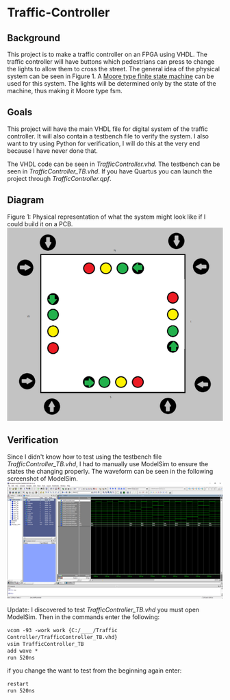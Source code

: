 # Traffic-Controller

## Background
This project is to make a traffic controller on an FPGA using VHDL. The traffic controller will have buttons which pedestrians can press to change the lights to allow them to cross the street. The general idea of the physical system can be seen in Figure 1. A [Moore type finite state machine](https://en.wikipedia.org/wiki/Moore_machine) can be used for this system. The lights will be determined only by the state of the machine, thus making it Moore type fsm.

## Goals
This project will have the main VHDL file for digital system of the traffic controller. It will also contain a testbench file to verify the system. I also want to try using Python for verification, I will do this at the very end because I have never done that.

The VHDL code can be seen in *TrafficController.vhd*.
The testbench can be seen in *TrafficController_TB.vhd*.
If you have Quartus you can launch the project through *TrafficController.qpf*.

## Diagram
Figure 1: Physical representation of what the system might look like if I could build it on a PCB.
![](Diagram.png)

## Verification
Since I didn't know how to test using the testbench file *TrafficController_TB.vhd*, I had to manually use ModelSim to ensure the states the changing properly. The waveform can be seen in the following screenshot of ModelSim.
![](Waveform.png)

Update: I discovered to test *TrafficController_TB.vhd* you must open ModelSim. Then in the commands enter the following:

```
vcom -93 -work work {C:/____/Traffic Controller/TrafficController_TB.vhd}
vsim TrafficController_TB
add wave *
run 520ns
```

if you change the want to test from the beginning again enter:

```
restart
run 520ns
```